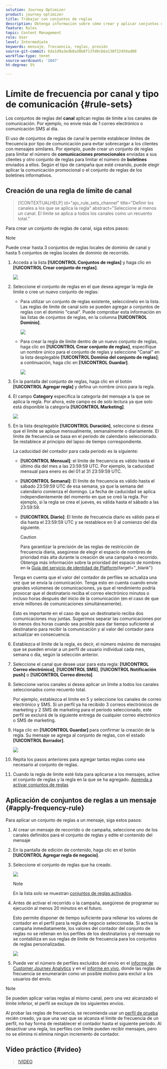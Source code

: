 ```yaml
---
solution: Journey Optimizer
product: journey optimizer
title: Trabajar con conjuntos de reglas
description: Obtenga información sobre cómo crear y aplicar conjuntos de reglas
feature: Rules
topic: Content Management
role: User
level: Intermediate
keywords: mensaje, frecuencia, reglas, presión
source-git-commit: 6da1d9a3edb8a30b8f13fd0cb6a138f22459ad00
workflow-type: tm+mt
source-wordcount: '1047'
ht-degree: 5%

---
```


# Límite de frecuencia por canal y tipo de comunicación {#rule-sets}

Los conjuntos de reglas del **canal** aplican reglas de límite a los canales de comunicación. Por ejemplo, no envíe más de 1 correo electrónico o comunicación SMS al día.

El uso de conjuntos de reglas de canal le permite establecer límites de frecuencia por tipo de comunicación para evitar sobrecargar a los clientes con mensajes similares. Por ejemplo, puede crear un conjunto de reglas para limitar el número de **comunicaciones promocionales** enviadas a sus clientes y otro conjunto de reglas para limitar el número de **boletines** enviados a ellos. Según el tipo de campaña que esté creando, puede elegir aplicar la comunicación promocional o el conjunto de reglas de los boletines informativos.

## Creación de una regla de límite de canal

>[!CONTEXTUALHELP]
>id="ajo_rule_sets_channel"
>title="Definir los canales a los que se aplica la regla"
>abstract="Seleccione al menos un canal. El límite se aplica a todos los canales como un recuento total."

Para crear un conjunto de reglas de canal, siga estos pasos:

>[!NOTE]
>
>Puede crear hasta 3 conjuntos de reglas locales de dominio de canal y hasta 5 conjuntos de reglas locales de dominio de recorrido.

1. Acceda a la lista **[!UICONTROL Conjuntos de reglas]** y haga clic en **[!UICONTROL Crear conjunto de reglas]**.

   ![](assets/rule-sets-create-button.png)

1. Seleccione el conjunto de reglas en el que desea agregar la regla de límite o cree un nuevo conjunto de reglas:

   * Para utilizar un conjunto de reglas existente, selecciónelo en la lista. Las reglas de límite de canal solo se pueden agregar a conjuntos de reglas con el dominio &quot;canal&quot;. Puede comprobar esta información en las listas de conjuntos de reglas, en la columna **[!UICONTROL Dominio]**.

     ![](assets/journey-capping-list.png)

   * Para crear la regla de límite dentro de un nuevo conjunto de reglas, haga clic en **[!UICONTROL Crear conjunto de reglas]**, especifique un nombre único para el conjunto de reglas y seleccione &quot;Canal&quot; en la lista desplegable **[!UICONTROL Dominio del conjunto de reglas]**; a continuación, haga clic en **[!UICONTROL Guardar]**.

     ![](assets/rule-sets-create.png)

1. En la pantalla del conjunto de reglas, haga clic en el botón **[!UICONTROL Agregar regla]** y defina un nombre único para la regla.

1. El campo **Category** especifica la categoría del mensaje a la que se aplica la regla. Por ahora, este campo es de solo lectura ya que solo está disponible la categoría **[!UICONTROL Marketing]**.

   ![](assets/rule-set-channels.png)

1. En la lista desplegable **[!UICONTROL Duración]**, seleccione si desea que el límite se aplique mensualmente, semanalmente o diariamente. El límite de frecuencia se basa en el periodo de calendario seleccionado. Se restablece al principio del lapso de tiempo correspondiente.

   La caducidad del contador para cada período es la siguiente:

   * **[!UICONTROL Mensual]**: el límite de frecuencia es válido hasta el último día del mes a las 23:59:59 UTC. Por ejemplo, la caducidad mensual para enero es del 01 al 31 23:59:59 UTC.

   * **[!UICONTROL Semanal]**: El límite de frecuencia es válido hasta el sábado 23:59:59 UTC de esa semana, ya que la semana del calendario comienza el domingo. La fecha de caducidad se aplica independientemente del momento en que se creó la regla. Por ejemplo, si la regla se crea el jueves, es válida hasta el sábado a las 23:59:59.

   * **[!UICONTROL Diario]**: El límite de frecuencia diario es válido para el día hasta el 23:59:59 UTC y se restablece en 0 al comienzo del día siguiente.

     >[!CAUTION]
     > 
     >Para garantizar la precisión de las reglas de restricción de frecuencia diaria, asegúrese de elegir el espacio de nombres de prioridad más alta durante la creación de una campaña o recorrido. Obtenga más información sobre la prioridad del espacio de nombres en la [Guía del servicio de identidad de Platform](https://experienceleague.adobe.com/es/docs/experience-platform/identity/features/identity-graph-linking-rules/namespace-priority){target="_blank"}

   Tenga en cuenta que el valor del contador de perfiles se actualiza una vez que se envía la comunicación. Tenga esto en cuenta cuando envíe grandes volúmenes de comunicaciones, ya que el rendimiento podría provocar que el destinatario reciba el correo electrónico minutos o incluso horas después del inicio de la comunicación (en el caso de que envíe millones de comunicaciones simultáneamente).

   Esto es importante en el caso de que un destinatario reciba dos comunicaciones muy juntas. Sugerimos separar las comunicaciones por lo menos dos horas cuando sea posible para dar tiempo suficiente al destinatario para recibir la comunicación y al valor del contador para actualizar en consecuencia.

1. Establezca el límite de la regla, es decir, el número máximo de mensajes que se pueden enviar a un perfil de usuario individual cada mes, semana o día, según la selección anterior.

1. Seleccione el canal que desee usar para esta regla: **[!UICONTROL Correo electrónico]**, **[!UICONTROL SMS]**, **[!UICONTROL Notificación push]** o **[!UICONTROL Correo directo]**.

1. Seleccione varios canales si desea aplicar un límite a todos los canales seleccionados como recuento total.

   Por ejemplo, establezca el límite en 5 y seleccione los canales de correo electrónico y SMS. Si un perfil ya ha recibido 3 correos electrónicos de marketing y 2 SMS de marketing para el periodo seleccionado, este perfil se excluirá de la siguiente entrega de cualquier correo electrónico o SMS de marketing.

1. Haga clic en **[!UICONTROL Guardar]** para confirmar la creación de la regla. Su mensaje se agrega al conjunto de reglas, con el estado **[!UICONTROL Borrador]**.

   ![](assets/rule-set-rule-created.png)

1. Repita los pasos anteriores para agregar tantas reglas como sea necesario al conjunto de reglas.

1. Cuando la regla de límite esté lista para aplicarse a los mensajes, active el conjunto de reglas y la regla en la que se ha agregado. [Aprenda a activar conjuntos de reglas](../conflict-prioritization/rule-sets.md#create)

## Aplicación de conjuntos de reglas a un mensaje {#apply-frequency-rule}

Para aplicar un conjunto de reglas a un mensaje, siga estos pasos:

1. Al crear un mensaje de recorrido o de campaña, seleccione uno de los canales definidos para el conjunto de reglas y edite el contenido del mensaje

1. En la pantalla de edición de contenido, haga clic en el botón **[!UICONTROL Agregar regla de negocio]**.

1. Seleccione el conjunto de reglas que ha creado.

   ![](assets/rule-set-campaign-add-rule-button.png)

   >[!NOTE]
   >
   >En la lista solo se muestran [conjuntos de reglas activados](#activate-rule).

   <!--Messages where the category selected is **[!UICONTROL Transactional]** will not be evaluated against business rules.-->

1. Antes de activar el recorrido o la campaña, asegúrese de programar su ejecución al menos 20 minutos en el futuro.

   Esto permite disponer de tiempo suficiente para rellenar los valores de contador en el perfil para la regla de negocio seleccionada. Si activa la campaña inmediatamente, los valores del contador del conjunto de reglas no se rellenan en los perfiles de los destinatarios y el mensaje no se contabiliza en sus reglas de límite de frecuencia para los conjuntos de reglas personalizadas.

   ![](assets/rule-set-schedule-campaign.png)

1. Puede ver el número de perfiles excluidos del envío en el [informe de Customer Journey Analytics](../reports/report-gs-cja.md) y en el [informe en vivo](../reports/live-report.md), donde las reglas de frecuencia se enumerarán como un posible motivo para excluir a los usuarios del envío.

>[!NOTE]
>
>Se pueden aplicar varias reglas al mismo canal, pero una vez alcanzado el límite inferior, el perfil se excluye de los siguientes envíos.

Al probar las reglas de frecuencia, se recomienda usar un [perfil de prueba](../audience/creating-test-profiles.md) recién creado, ya que una vez que se alcanza el límite de frecuencia de un perfil, no hay forma de restablecer el contador hasta el siguiente período. Al desactivar una regla, los perfiles con límite pueden recibir mensajes, pero no se elimina ni elimina ningún incremento de contador.

<!--
## Example: combine several rules {#frequency-rule-example}

You can combine several message frequency rules, such as described in the example below.

1. [Create a rule](#create-new-rule) called *Overall Marketing Capping*:

   * Select all channels.
   * Set capping to 12 monthly.

   ![](assets/message-rules-ex-overall-cap.png)

1. To further restrict the number of marketing-based push notifications that a user is sent, create a second rule called *Push Marketing Cap*:

   * Select Push channel.
   * Set capping to 4 monthly.

   ![](assets/message-rules-ex-push-cap.png)

1. Save and [activate](#activate-rule) the rule.

1. [Create a message](../building-journeys/journeys-message.md) for every channel you want to communicate through and select the **[!UICONTROL Marketing]** category for each message. [Learn how to apply a frequency rule](#apply-frequency-rule)

   ![](assets/journey-message-category.png)

In this scenario, an individual profile:
* can receive up to 12 marketing messages per month;
* but will be excluded from marketing push notifications after they have received 4 push notifications.-->

## Vídeo práctico {#video}

>[!VIDEO](https://video.tv.adobe.com/v/3435531?quality=12)
